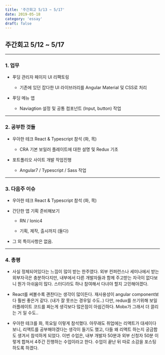 ```yaml
---
title: '주간회고 5/13 ~ 5/17'
date: 2019-05-18
category: 'essay'
draft: false
---
```


## 주간회고 5/12 ~ 5/17

---

### 1. 업무

- 푸딩 관리자 페이지 UI 리팩토링

  - 기존에 있던 잡다한 UI 라이브러리를 Angular Material 및 CSS로 처리

- 푸딩 메뉴 앱

  - Naviagtion 설정 및 공통 컴포넌트 (Input, button) 작업

---

### 2. 공부한 것들

- 우아한 테크 React & Typescript 참석 (화, 목)

  - CRA 기본 보일러 플레이트에 대한 설명 및 Redux 기초

- 포트폴리오 사이트 개발 작업진행

  - Angular7 / Typescript / Sass 작업

---

### 3. 다음주 이슈

- 우아한 테크 React & Typescript 참석 (화, 목)

- 간단한 앱 기획 준비해보기

  - RN / Ionic4

  - 기획, 제작, 출시까지 (둘다)

- 그 외 특이사항은 없음.

---

### 4. 총평

- 사실 정체되어있다는 느낌이 많이 받는 한주였다. 외부 컨퍼런스나 세미나에서 받는 외부자극은 충분하다지만, 내부에서 다른 개발자들과 함께 주고받는 자극이 없다보니 뭔가 아쉬움이 많다. 스터디라도 하나 참여해서 다녀야 할지 고민해야겠다.

- React를 써볼수록 괜찬다는 생각이 많이든다. 재사용성이 angular component보다 훨씬 좋은거 같다. (내가 잘 못쓰는 경우일 수도..) 다만, redux를 쓰기위해 보일러플레이트 코드를 짜는게 생각보다 많은점이 아쉽긴하다. Mobx가 그래서 더 끌리는 거 일 수도..

- 우아한 테크를 화, 목요일 이렇게 참석했다. 아무래도 취업에는 리액트가 대세이다보니, 리액트를 공부해야겠다는 생각이 들기도 했고, 다들 왜 리액트 하는지 궁금함도 생겨서 참석하게 되었다. 이번 수업은, 내부 개발자 50분과 외부 신청자 50분 이렇게 합쳐서 4주간 진행하는 수업이라고 한다. 수업이 끝난 뒤 따로 소감을 포스팅 하도록 하겠다.
